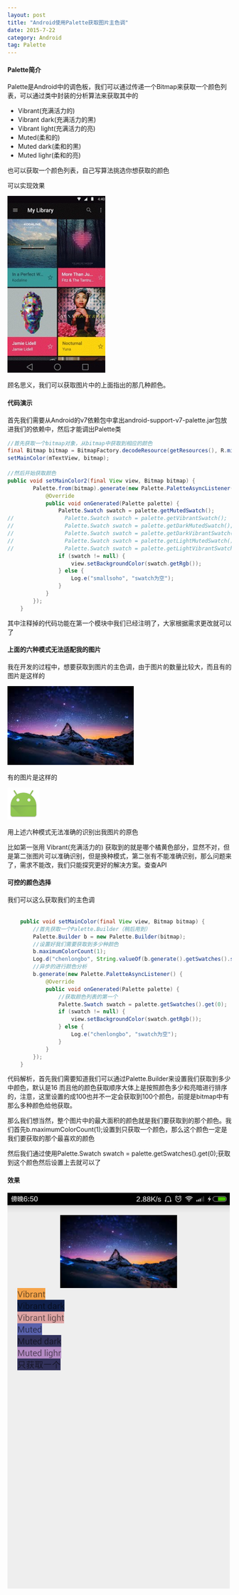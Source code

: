```yaml
---
layout: post
title: "Android使用Palette获取图片主色调"
date: 2015-7-22
category: Android
tag: Palette
---
```


#### Palette简介

Palette是Android中的调色板，我们可以通过传递一个Bitmap来获取一个颜色列表，可以通过类中封装的分析算法来获取其中的

- Vibrant(充满活力的)
- Vibrant dark(充满活力的黑)
- Vibrant light(充满活力的亮)
- Muted(柔和的)
- Muted dark(柔和的黑)
- Muted lighr(柔和的亮)

也可以获取一个颜色列表，自己写算法挑选你想获取的颜色

可以实现效果

![图片](/img/2015-7-22/image_palette.jpg)

顾名思义，我们可以获取图片中的上面指出的那几种颜色。

#### 代码演示

首先我们需要从Android的v7依赖包中拿出android-support-v7-palette.jar包放进我们的依赖中，然后才能调出Palette类


```java
//首先获取一个bitmap对象，从bitmap中获取到相应的颜色
final Bitmap bitmap = BitmapFactory.decodeResource(getResources(), R.mipmap.test4);
setMainColor(mTextView, bitmap);

//然后开始获取颜色
public void setMainColor2(final View view, Bitmap bitmap) {
        Palette.from(bitmap).generate(new Palette.PaletteAsyncListener() {
            @Override
            public void onGenerated(Palette palette) {
                Palette.Swatch swatch = palette.getMutedSwatch();
//                Palette.Swatch swatch = palette.getVibrantSwatch();
//                Palette.Swatch swatch = palette.getDarkMutedSwatch();
//                Palette.Swatch swatch = palette.getDarkVibrantSwatch();
//                Palette.Swatch swatch = palette.getLightMutedSwatch();
//                Palette.Swatch swatch = palette.getLightVibrantSwatch();
                if (swatch != null) {
                    view.setBackgroundColor(swatch.getRgb());
                } else {
                    Log.e("smallsoho", "swatch为空");
                }
            }
        });
    }
```

其中注释掉的代码功能在第一个模块中我们已经注明了，大家根据需求更改就可以了

#### 上面的六种模式无法适配我的图片

我在开发的过程中，想要获取到图片的主色调，由于图片的数量比较大，而且有的图片是这样的

![图片](/img/2015-7-22/test.jpg)

有的图片是这样的

![图片](/img/2015-7-22/test2.png)

用上述六种模式无法准确的识别出我图片的原色

比如第一张用 Vibrant(充满活力的) 获取到的就是哪个橘黄色部分，显然不对，但是第二张图片可以准确识别，但是换种模式，第二张有不能准确识别，那么问题来了，需求不能改，我们只能探究更好的解决方案。查查API

#### 可控的颜色选择

我们可以这么获取我们的主色调

```java

    public void setMainColor(final View view, Bitmap bitmap) {
    	//首先获取一个Palette.Builder（稍后用到）
        Palette.Builder b = new Palette.Builder(bitmap);
        //设置好我们需要获取到多少种颜色
        b.maximumColorCount(1);
        Log.d("chenlongbo", String.valueOf(b.generate().getSwatches().size()));
        //异步的进行颜色分析
        b.generate(new Palette.PaletteAsyncListener() {
            @Override
            public void onGenerated(Palette palette) {
                //获取颜色列表的第一个
                Palette.Swatch swatch = palette.getSwatches().get(0);
                if (swatch != null) {
                    view.setBackgroundColor(swatch.getRgb());
                } else {
                    Log.e("chenlongbo", "swatch为空");
                }
            }
        });
    }

```

代码解析，首先我们需要知道我们可以通过Palette.Builder来设置我们获取到多少中颜色，默认是16
而且他的颜色获取顺序大体上是按照颜色多少和亮暗进行排序的，注意，这里设置的成100也并不一定会获取到100个颜色，前提是bitmap中有那么多种颜色给他获取。

那么我们想当然，整个图片中的最大面积的颜色就是我们要获取到的那个颜色。我们首先b.maximumColorCount(1);设置到只获取一个颜色，那么这个颜色一定是我们要获取的那个最喜欢的颜色

然后我们通过使用Palette.Swatch swatch = palette.getSwatches().get(0);获取到这个颜色然后设置上去就可以了

#### 效果

![图片](/img/2015-7-22/screen.png)



